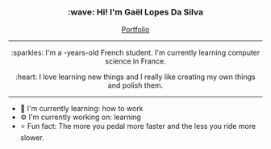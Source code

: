 ﻿<h3 align="center">
    :wave: Hi! I'm Gaël Lopes Da Silva
</h3>

<p align="center">
    <a href="https://gael-lopes-da-silva.github.io/MyPortfolio/">Portfolio</a>
</p>

---

<script>
    ${{ steps.birthday.outputs.age }}
</script>

<p align="center">
    :sparkles: I'm a -years-old French student. I'm currently learning computer science in France.
</p>

<p align="center">
    :heart: I love learning new things and I really like creating my own things and polish them.
</p>

---

- :seedling: I'm currently learning: how to work
- :gear: I'm currently working on: learning
- :star: Fun fact: The more you pedal more faster and the less you ride more slower.
